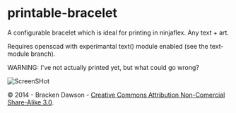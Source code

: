 printable-bracelet
==================
A configurable bracelet which is ideal for printing in ninjaflex. Any text + art.

Requires openscad with experimantal text() module enabled (see the text-module branch).

WARNING: I've not actually printed yet, but what could go wrong?

![ScreenSHot](https://raw.github.com/brackendawson/printable-bracelet/master/sample.png)

© 2014 - Bracken Dawson - [Creative Commons Attribution Non-Comercial Share-Alike 3.0](http://creativecommons.org/licenses/by-nc-sa/3.0/).
